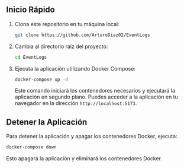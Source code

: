 ## Inicio Rápido

1. Clona este repositorio en tu máquina local:

   ```bash
   git clone https://github.com/ArturoDiaz02/EventLogs
   ```

2. Cambia al directorio raíz del proyecto:

   ```bash
   cd EventLogs
   ```

3. Ejecuta la aplicación utilizando Docker Compose:

   ```bash
   docker-compose up -d
   ```

   Este comando iniciará los contenedores necesarios y ejecutará la aplicación en segundo plano. Puedes acceder a la aplicación en tu navegador en la dirección `http://localhost:5173`.

## Detener la Aplicación

Para detener la aplicación y apagar los contenedores Docker, ejecuta:

```bash
docker-compose down
```

Esto apagará la aplicación y eliminará los contenedores Docker.
